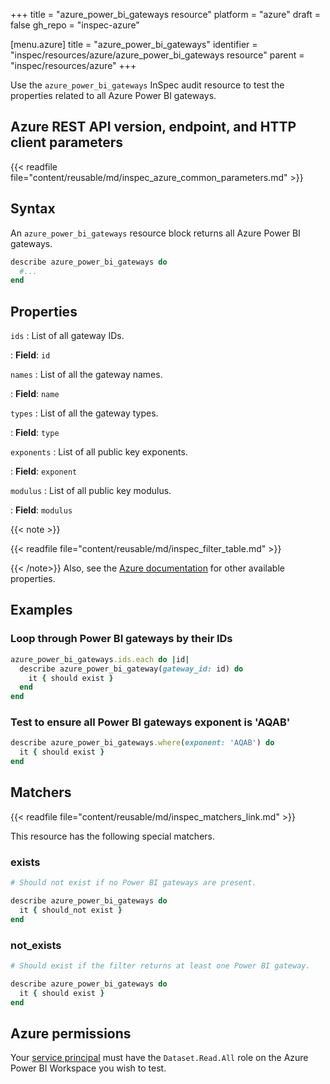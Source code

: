 +++
title = "azure_power_bi_gateways resource"
platform = "azure"
draft = false
gh_repo = "inspec-azure"

[menu.azure]
title = "azure_power_bi_gateways"
identifier = "inspec/resources/azure/azure_power_bi_gateways resource"
parent = "inspec/resources/azure"
+++

Use the `azure_power_bi_gateways` InSpec audit resource to test the properties related to all Azure Power BI gateways.

## Azure REST API version, endpoint, and HTTP client parameters

{{< readfile file="content/reusable/md/inspec_azure_common_parameters.md" >}}

## Syntax

An `azure_power_bi_gateways` resource block returns all Azure Power BI gateways.

```ruby
describe azure_power_bi_gateways do
  #...
end
```

## Properties

`ids`
: List of all gateway IDs.

: **Field**: `id`

`names`
: List of all the gateway names.

: **Field**: `name`

`types`
: List of all the gateway types.

: **Field**: `type`

`exponents`
: List of all public key exponents.

: **Field**: `exponent`

`modulus`
: List of all public key modulus.

: **Field**: `modulus`

{{< note >}}

{{< readfile file="content/reusable/md/inspec_filter_table.md" >}}

{{< /note>}}
Also, see the [Azure documentation](https://docs.microsoft.com/en-us/rest/api/power-bi/Gateways/get-Gateways) for other available properties.

## Examples

### Loop through Power BI gateways by their IDs

```ruby
azure_power_bi_gateways.ids.each do |id|
  describe azure_power_bi_gateway(gateway_id: id) do
    it { should exist }
  end
end
```

### Test to ensure all Power BI gateways exponent is 'AQAB'

```ruby
describe azure_power_bi_gateways.where(exponent: 'AQAB') do
  it { should exist }
end
```

## Matchers

{{< readfile file="content/reusable/md/inspec_matchers_link.md" >}}

This resource has the following special matchers.

### exists

```ruby
# Should not exist if no Power BI gateways are present.

describe azure_power_bi_gateways do
  it { should_not exist }
end
```

### not_exists

```ruby
# Should exist if the filter returns at least one Power BI gateway.

describe azure_power_bi_gateways do
  it { should exist }
end
```

## Azure permissions

Your [service principal](https://learn.microsoft.com/en-us/entra/identity-platform/howto-create-service-principal-portal) must have the `Dataset.Read.All` role on the Azure Power BI Workspace you wish to test.
